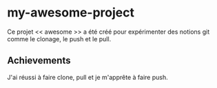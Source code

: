 # my-awesome-project
Ce projet << awesome >> a été créé pour expérimenter des notions git comme le clonage, le push et le pull.

## Achievements
J'ai réussi à faire clone, pull et je m'apprête à faire push.
